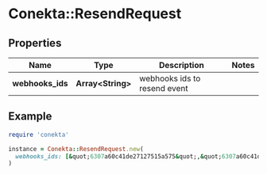 # Conekta::ResendRequest

## Properties

| Name | Type | Description | Notes |
| ---- | ---- | ----------- | ----- |
| **webhooks_ids** | **Array&lt;String&gt;** | webhooks ids to resend event |  |

## Example

```ruby
require 'conekta'

instance = Conekta::ResendRequest.new(
  webhooks_ids: [&quot;6307a60c41de27127515a575&quot;,&quot;6307a60c41de27127515a571&quot;]
)
```

